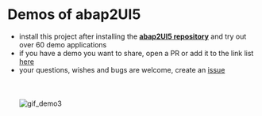 # Demos of abap2UI5

* install this project after installing the [**abap2UI5 repository**](https://github.com/oblomov-dev/ABAP2UI5) and try out over 60 demo applications
* if you have a demo you want to share, open a PR or add it to the link list [here](https://github.com/abap2UI5/abap2UI5/blob/main/docs/links.md)
* your questions, wishes and bugs are welcome, create an [issue](https://github.com/abap2UI5/demo-demos/issues)
<br><br><br><br>
![gif_demo3](https://github.com/abap2UI5/demo-demos/assets/102328295/b78812b8-aade-4401-88fd-ee1e5b36e325)
